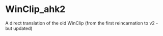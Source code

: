 # WinClip_ahk2
A direct translation of the old WinClip (from the first reincarnation to v2 - but updated)
